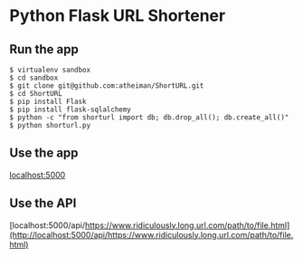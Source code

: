 Python Flask URL Shortener
==========================

Run the app
-----------

    $ virtualenv sandbox
    $ cd sandbox
    $ git clone git@github.com:atheiman/ShortURL.git
    $ cd ShortURL
    $ pip install Flask
    $ pip install flask-sqlalchemy
    $ python -c "from shorturl import db; db.drop_all(); db.create_all()"
    $ python shorturl.py

Use the app
-----------

[localhost:5000](http://localhost:5000)

Use the API
-----------

[localhost:5000/api/https://www.ridiculously.long.url.com/path/to/file.html](http://localhost:5000/api/https://www.ridiculously.long.url.com/path/to/file.html)
